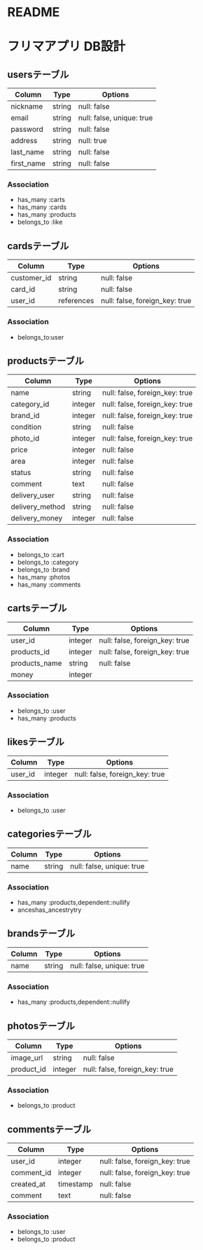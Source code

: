 # README

# フリマアプリ DB設計

## usersテーブル
|Column|Type|Options|
|------|----|-------|
|nickname|string|null: false|
|email|string|null: false, unique: true|
|password|string|null: false|
|address|string|null: true|
|last_name|string|null: false|
|first_name|string|null: false|
### Association
- has_many :carts
- has_many :cards
- has_many :products
- belongs_to :like


## cardsテーブル
|Column|Type|Options|
|------|----|-------|
|customer_id|string|null: false|
|card_id|string|null: false|
|user_id|references|null: false, foreign_key: true|
### Association
- belongs_to:user

## productsテーブル
|Column|Type|Options|
|------|----|-------|
|name|string|null: false, foreign_key: true|
|category_id|integer|null: false, foreign_key: true|
|brand_id|integer|null: false, foreign_key: true|
|condition|string|null: false|
|photo_id|integer|null: false, foreign_key: true|
|price|integer|null: false|
|area|integer|null: false|
|status|string|null: false|
|comment|text|null: false|
|delivery_user|string|null: false|
|delivery_method|string|null: false|
|delivery_money|integer|null: false|
### Association
- belongs_to :cart
- belongs_to :category
- belongs_to :brand
- has_many :photos
- has_many :comments

## cartsテーブル
|Column|Type|Options|
|------|----|-------|
|user_id|integer|null: false, foreign_key: true|
|products_id|integer|null: false, foreign_key: true|
|products_name|string|null: false|
|money|integer||
### Association
- belongs_to :user
- has_many :products

## likesテーブル
|Column|Type|Options|
|------|----|-------|
|user_id|integer|null: false, foreign_key: true|
### Association
- belongs_to :user

## categoriesテーブル
|Column|Type|Options|
|------|----|-------|
|name|string|null: false, unique: true|
### Association
- has_many :products,dependent::nullify
- anceshas_ancestrytry

## brandsテーブル
|Column|Type|Options|
|------|----|-------|
|name|string|null: false, unique: true|
### Association
- has_many :products,dependent::nullify


## photosテーブル
|Column|Type|Options|
|------|----|-------|
|image_url|string|null: false|
|product_id|integer|null: false, foreign_key: true|
### Association
- belongs_to :product


## commentsテーブル
|Column|Type|Options|
|------|----|-------|
|user_id|integer|null: false, foreign_key: true|
|comment_id|integer|null: false, foreign_key: true|
|created_at|timestamp|null: false|
|comment|text|null: false|
### Association
- belongs_to :user
- belongs_to :product

